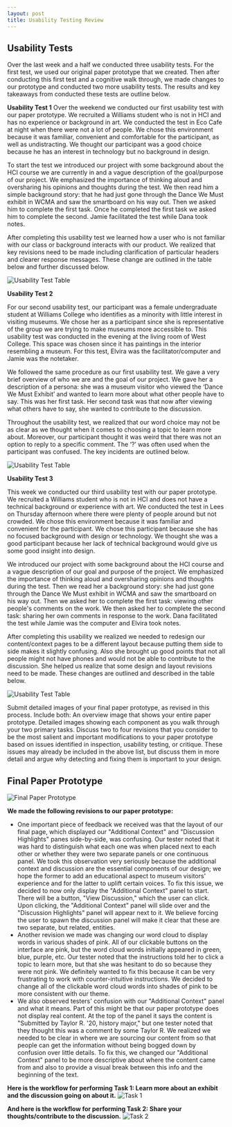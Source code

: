 ```yaml
---
layout: post
title: Usability Testing Review 
---
```


## Usability Tests 

Over the last week and a half we conducted three usability tests. For the first test, we used our original paper prototype that we created. Then after conducting this first test and a cognitive walk through, we made changes to our prototype and conducted two more usability tests. The results and key takeaways from conducted these tests are outline below. 

**Usability Test 1**
Over the weekend we conducted our first usability test with our paper prototype. We recruited a Williams student who is not in HCI and has no experience or background in art. We conducted the test in Eco Cafe at night when there were not a lot of people. We chose this environment because it was familiar, convenient and comfortable for the participant, as well as undistracting. We thought our participant was a good choice because he has an interest in technology but no background in design.

To start the test we introduced our project with some background about the HCI course we are currently in and a vague description of the goal/purpose of our project. We emphasized the importance of thinking aloud and oversharing his opinions and thoughts during the test. We then read him a simple background story: that he had just gone through the Dance We Must exhibit in WCMA and saw the smartboard on his way out. Then we asked him to complete the first task. Once he completed the first task we asked him to complete the second. Jamie facilitated the test while Dana took notes.

After completing this usability test we learned how a user who is not familiar with our class or background interacts with our product. We realized that key revisions need to be made including clarification of particular headers and clearer response messages. These change are outlined in the table below and further discussed below.

![Usability Test Table](/img/usabilitytest1.png)

**Usability Test 2**

For our second usability test, our participant was a female undergraduate student at Williams College who identifies as a minority with little interest in visiting museums. We chose her as a participant since she is representative of the group we are trying to make museums more accessible to. This usability test was conducted in the evening at the living room of West College. This space was chosen since it has paintings in the interior resembling a museum. For this test, Elvira was the facilitator/computer and Jamie was the notetaker. 

We followed the same procedure as our first usability test. We gave a very brief overview of who we are and the goal of our project. We gave her a description of a persona: she was a museum visitor who viewed the ‘Dance We Must Exhibit’ and wanted to learn more about what other people have to say. This was her first task. Her second task was that now after viewing what others have to say, she wanted to contribute to the discussion. 

Throughout the usability test, we realized that our word choice may not be as clear as we thought when it comes to choosing a topic to learn more about. Moreover, our participant thought it was weird that there was not an option to reply to a specific comment. The ‘?’ was often used when the participant was confused. The key incidents are outlined below. 

![Usability Test Table](/img/u2.png)

**Usability Test 3** 

This week we conducted our third usability test with our paper prototype. We recruited a Williams student who is not in HCI and does not have a technical background or experience with art. We conducted the test in Lees on Thursday afternoon where there were plenty of people around but not crowded. We chose this environment because it was familiar and convenient for the participant. We chose this participant because she has no focused background with design or technology. We thought she was a good participant because her lack of technical background would give us some good insight into design. 

We introduced our project with some background about the HCI course and a vague description of our goal and purpose of the project. We emphasized the importance of thinking aloud and oversharing opinions and thoughts during the test. Then we read her a background story: she had just gone through the Dance We Must exhibit in WCMA and saw the smartboard on his way out. Then we asked her to complete the first task: viewing other people's comments on the work. We then asked her to complete the second task: sharing her own comments in response to the work. Dana facilitated the test while Jamie was the computer and Elvira took notes. 

After completing this usability we realized we needed to redesign our content/context pages to be a different layout because putting them side to side makes it slightly confusing. Also she brought up good points that not all people might not have phones and would not be able to contribute to the discussion. She helped us realize that some design and layout revisions need to be made. These changes are outlined and described in the table below. 

![Usability Test Table](/img/usabilitytest3.png)

Submit detailed images of your final paper prototype, as revised in this process. Include both:
An overview image that shows your entire paper prototype.
Detailed images showing each component as you walk through your two primary tasks.
Discuss two to four revisions that you consider to be the most salient and important modifications to your paper prototype based on issues identified in inspection, usability testing, or critique. These issues may already be included in the above list, but discuss them in more detail and argue why detecting and fixing them is important to your design.

## Final Paper Prototype
![Final Paper Prototype](/img/overview_revised.JPG)

**We made the following revisions to our paper prototype:**
* One important piece of feedback we received was that the layout of our final page, which displayed our "Additional Context" and "Discussion Highlights" panes side-by-side, was confusing. Our tester noted that it was hard to distinguish what each one was when placed next to each other or whether they were two separate panels or one continuous panel. We took this observation very seriously because the additional context and discussion are the essential components of our design; we hope the former to add an educational aspect to museum visitors' experience and for the latter to uplift certain voices. To fix this issue, we decided to now only display the "Additional Context" panel to start. There will be a button, "View Discussion," which the user can click. Upon clicking, the "Additional Context" panel will slide over and the "Discussion Highlights" panel will appear next to it. We believe forcing the user to spawn the discussion panel will make it clear that these are two separate, but related, entities.
* Another revision we made was changing our word cloud to display words in various shades of pink. All of our clickable buttons on the interface are pink, but the word cloud words initially appeared in green, blue, purple, etc. Our tester noted that the instructions told her to click a topic to learn more, but that she was hesitant to do so because they were not pink. We definitely wanted to fix this because it can be very frustrating to work with counter-intuitive instructions. We decided to change all of the clickable word cloud words into shades of pink to be more consistent with our theme.
* We also observed testers' confusion with our "Additional Context" panel and what it means. Part of this might be that our paper prototype does not display real content. At the top of the panel it says the content is "Submitted by Taylor R. '20, history major," but one tester noted that they thought this was a comment by some Taylor R. We realized we needed to be clear in where we are sourcing our content from so that people can get the information without being bogged down by confusion over little details. To fix this, we changed our "Additional Context" panel to be more descriptive about where the content came from and also to provide a visual break between this info and the beginning of the text.

**Here is the workflow for performing Task 1: Learn more about an exhibit and the discussion going on about it.**
![Task 1](/img/task_1_workflow.jpg)

**And here is the workflow for performing Task 2: Share your thoughts/contribute to the discussion.**
![Task 2](/img/phone_screens_revised.JPG)
